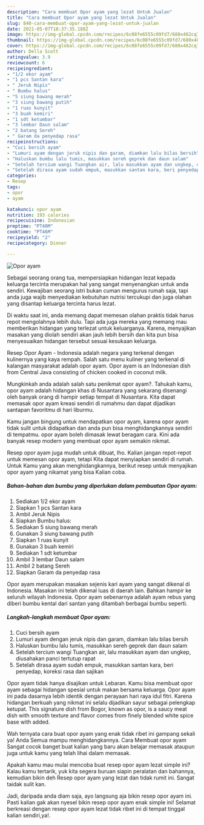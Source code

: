 ```yaml
---
description: "Cara membuat Opor ayam yang lezat Untuk Jualan"
title: "Cara membuat Opor ayam yang lezat Untuk Jualan"
slug: 840-cara-membuat-opor-ayam-yang-lezat-untuk-jualan
date: 2021-05-07T18:37:35.188Z
image: https://img-global.cpcdn.com/recipes/6c08fe6555c09fd7/680x482cq70/opor-ayam-foto-resep-utama.jpg
thumbnail: https://img-global.cpcdn.com/recipes/6c08fe6555c09fd7/680x482cq70/opor-ayam-foto-resep-utama.jpg
cover: https://img-global.cpcdn.com/recipes/6c08fe6555c09fd7/680x482cq70/opor-ayam-foto-resep-utama.jpg
author: Della Scott
ratingvalue: 3.9
reviewcount: 6
recipeingredient:
- "1/2 ekor ayam"
- "1 pcs Santan kara"
- " Jeruk Nipis"
- " Bumbu halus"
- "5 siung bawang merah"
- "3 siung bawang putih"
- "1 ruas kunyit"
- "3 buah kemiri"
- "1 sdt ketumbar"
- "3 lembar Daun salam"
- "2 batang Sereh"
- " Garam da penyedap rasa"
recipeinstructions:
- "Cuci bersih ayam"
- "Lumuri ayam dengan jeruk nipis dan garam, diamkan lalu bilas bersih"
- "Haluskan bumbu lalu tumis, masukkan sereh geprek dan daun salam"
- "Setelah tercium wangi Tuangkan air, lalu masukkan ayam dan ungkep, diusahakan panci tertutup rapat"
- "Setelah dirasa ayam sudah empuk, masukkan santan kara, beri penyedap, koreksi rasa dan sajikan"
categories:
- Resep
tags:
- opor
- ayam

katakunci: opor ayam 
nutrition: 193 calories
recipecuisine: Indonesian
preptime: "PT40M"
cooktime: "PT46M"
recipeyield: "2"
recipecategory: Dinner

---
```



![Opor ayam](https://img-global.cpcdn.com/recipes/6c08fe6555c09fd7/680x482cq70/opor-ayam-foto-resep-utama.jpg)

Sebagai seorang orang tua, mempersiapkan hidangan lezat kepada keluarga tercinta merupakan hal yang sangat menyenangkan untuk anda sendiri. Kewajiban seorang istri bukan cuman mengurus rumah saja, tapi anda juga wajib menyediakan kebutuhan nutrisi tercukupi dan juga olahan yang disantap keluarga tercinta harus lezat.

Di waktu  saat ini, anda memang dapat memesan olahan praktis tidak harus repot mengolahnya lebih dulu. Tapi ada juga mereka yang memang mau memberikan hidangan yang terlezat untuk keluarganya. Karena, menyajikan masakan yang diolah sendiri akan jauh lebih bersih dan kita pun bisa menyesuaikan hidangan tersebut sesuai kesukaan keluarga. 

Resep Opor Ayam - Indonesia adalah negara yang terkenal dengan kulinernya yang kaya rempah. Salah satu menu kuliner yang terkenal di kalangan masyarakat adalah opor ayam. Opor ayam is an Indonesian dish from Central Java consisting of chicken cooked in coconut milk.

Mungkinkah anda adalah salah satu penikmat opor ayam?. Tahukah kamu, opor ayam adalah hidangan khas di Nusantara yang sekarang disenangi oleh banyak orang di hampir setiap tempat di Nusantara. Kita dapat memasak opor ayam kreasi sendiri di rumahmu dan dapat dijadikan santapan favoritmu di hari liburmu.

Kamu jangan bingung untuk mendapatkan opor ayam, karena opor ayam tidak sulit untuk didapatkan dan anda pun bisa menghidangkannya sendiri di tempatmu. opor ayam boleh dimasak lewat beragam cara. Kini ada banyak resep modern yang membuat opor ayam semakin nikmat.

Resep opor ayam juga mudah untuk dibuat, lho. Kalian jangan repot-repot untuk memesan opor ayam, tetapi Kita dapat menyiapkan sendiri di rumah. Untuk Kamu yang akan menghidangkannya, berikut resep untuk menyajikan opor ayam yang nikamat yang bisa Kalian coba.

<!--inarticleads1-->

##### Bahan-bahan dan bumbu yang diperlukan dalam pembuatan Opor ayam:

1. Sediakan 1/2 ekor ayam
1. Siapkan 1 pcs Santan kara
1. Ambil  Jeruk Nipis
1. Siapkan  Bumbu halus:
1. Sediakan 5 siung bawang merah
1. Gunakan 3 siung bawang putih
1. Siapkan 1 ruas kunyit
1. Gunakan 3 buah kemiri
1. Sediakan 1 sdt ketumbar
1. Ambil 3 lembar Daun salam
1. Ambil 2 batang Sereh
1. Siapkan  Garam da penyedap rasa


Opor ayam merupakan masakan sejenis kari ayam yang sangat dikenal di Indonesia. Masakan ini telah dikenal luas di daerah lain. Bahkan hampir ke seluruh wilayah Indonesia. Opor ayam sebenarnya adalah ayam rebus yang diberi bumbu kental dari santan yang ditambah berbagai bumbu seperti. 

<!--inarticleads2-->

##### Langkah-langkah membuat Opor ayam:

1. Cuci bersih ayam
1. Lumuri ayam dengan jeruk nipis dan garam, diamkan lalu bilas bersih
1. Haluskan bumbu lalu tumis, masukkan sereh geprek dan daun salam
1. Setelah tercium wangi Tuangkan air, lalu masukkan ayam dan ungkep, diusahakan panci tertutup rapat
1. Setelah dirasa ayam sudah empuk, masukkan santan kara, beri penyedap, koreksi rasa dan sajikan


Opor ayam tidak hanya disajikan untuk Lebaran. Kamu bisa membuat opor ayam sebagai hidangan spesial untuk makan bersama keluarga. Opor ayam ini pada dasarnya lebih identik dengan perayaan hari raya idul fitri. Karena hidangan berkuah yang nikmat ini selalu dijadikan sayur sebagai pelengkap ketupat. This signature dish from Bogor, known as opor, is a saucy meat dish with smooth texture and flavor comes from finely blended white spice base with added. 

Wah ternyata cara buat opor ayam yang enak tidak ribet ini gampang sekali ya! Anda Semua mampu menghidangkannya. Cara Membuat opor ayam Sangat cocok banget buat kalian yang baru akan belajar memasak ataupun juga untuk kamu yang telah lihai dalam memasak.

Apakah kamu mau mulai mencoba buat resep opor ayam lezat simple ini? Kalau kamu tertarik, yuk kita segera buruan siapin peralatan dan bahannya, kemudian bikin deh Resep opor ayam yang lezat dan tidak rumit ini. Sangat taidak sulit kan. 

Jadi, daripada anda diam saja, ayo langsung aja bikin resep opor ayam ini. Pasti kalian gak akan nyesel bikin resep opor ayam enak simple ini! Selamat berkreasi dengan resep opor ayam lezat tidak ribet ini di tempat tinggal kalian sendiri,ya!.

